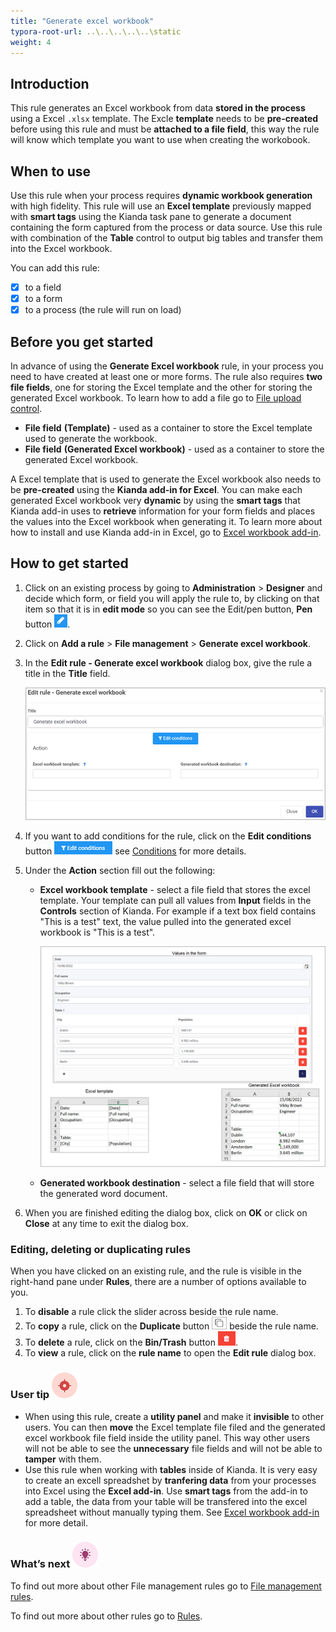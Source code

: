 ```yaml
---
title: "Generate excel workbook"
typora-root-url: ..\..\..\..\..\static
weight: 4
---
```


## Introduction

This rule generates an Excel workbook from data **stored in the process** using a Excel `.xlsx` template. The Excle **template** needs to be **pre-created** before using this rule and must be **attached to a file field**, this way the rule will know which template you want to use when creating the workobook. 

## When to use 

Use this rule when your process requires **dynamic workbook generation** with high fidelity. This rule will use an **Excel template** previously mapped with **smart tags** using the Kianda task pane to generate a document containing the form captured from the process or data source. Use this rule with combination of the **Table** control to output big tables and transfer them into the Excel workbook.

You can add this rule:

- [x] to a field
- [x] to a form
- [x] to a process (the rule will run on load)

## Before you get started

In advance of using the **Generate Excel workbook** rule, in your process you need to have created at least one or more forms. The rule also requires **two file fields**, one for storing the Excel template and the other for storing the generated Excel workbook. To learn how to add a file go to [File upload control](/docs/platform/controls/input/file-upload/).

- **File field** **(Template)** - used as a container to store the Excel template used to generate the workbook.
- **File field** **(Generated Excel workbook)** - used as a container to store the generated Excel workbook.

A Excel template that is used to generate the Excel workbook also needs to be **pre-created** using the **Kianda add-in for Excel**. You can make each generated Excel workbook very **dynamic** by using the **smart tags** that Kianda add-in uses to **retrieve** information for your form fields and places the values into the Excel workbook when generating it. To learn more about how to install and use Kianda add-in in Excel, go to [Excel workbook add-in](/docs/platform/document-generation/excel-workbook-add-in/).

## How to get started

1. Click on an existing process by going to **Administration** > **Designer** and decide which form, or field you will apply the rule to, by clicking on that item so that it is in **edit mode** so you can see the Edit/pen button, **Pen** button ![Pen button](/images/penicon.png).

2. Click on **Add a rule** > **File management** > **Generate excel workbook**.

3. In the **Edit rule - Generate excel workbook** dialog box, give the rule a title in the **Title** field.

   ![Edit rule - copy file](/images/generate-excel-edit-rule.jpg)

4. If you want to add conditions for the rule, click on the **Edit conditions** button ![Edit conditions button](/images/editconditions.png) see [Conditions](/docs/platform/rules/general/add-conditions/) for more details.

5. Under the **Action** section fill out the following:

   - **Excel workbook template** - select a file field that stores the excel template. Your template can pull all values from **Input** fields in the **Controls** section of Kianda. For example if a text box field contains "This is a test" text, the value pulled into the generated excel workbook is "This is a test".

     ![word document example](/images/generate-excel-example.jpg)

   - **Generated workbook destination** - select a file field that will store the generated word document.

6. When you are finished editing the dialog box, click on **OK** or click on **Close** at any time to exit the dialog box.

### Editing, deleting or duplicating rules

When you have clicked on an existing rule, and the rule is visible in the right-hand pane under **Rules**, there are a number of options available to you.

1. To **disable** a rule click the slider across beside the rule name.
2. To **copy** a rule, click on the **Duplicate** button ![Duplicate button](/images/duplicate-button.jpg) beside the rule name.
3. To **delete** a rule, click on the **Bin/Trash** button ![Bin/Trash button](/images/bin.png).
4. To **view** a rule, click on the **rule name** to open the **Edit rule** dialog box.

### User tip ![Target icon](/images/05.png)

- When using this rule, create a **utility panel** and make it **invisible** to other users. You can then **move** the Excel template file filed and the generated excel workbook file field inside the utility panel. This way other users will not be able to see the **unnecessary** file fields and will not be able to **tamper** with them.
- Use this rule when working with **tables** inside of Kianda. It is very easy to create an excell spreadshet by **tranfering data** from your processes into Excel using the **Excel add-in**. Use **smart tags** from the add-in to add a table, the data from your table will be transfered into the excel spreadsheet without manually typing them. See [Excel workbook add-in](/docs/platform/document-generation/excel-workbook-add-in/) for more detail.

### What’s next ![Idea icon](/images/18.png)

To find out more about other File management rules go to [File management rules](/docs/platform/rules/files/).

To find out more about other rules go to [Rules](/docs/platform/rules/).





